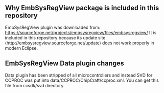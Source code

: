 Why EmbSysRegView package is included in this repository
--------------------------------------------------------
EmbSysRegView plugin was downloaded from:
https://sourceforge.net/projects/embsysregview/files/embsysregview/
It is included in this repository because its update site
(http://embsysregview.sourceforge.net/update) does not work properly
in modern Eclipse.

EmbSysRegView Data plugin changes
---------------------------------
Data plugin has been stripped of all microcontrollers and instead SVD for
CCPROC was put into data/CCPROC/ChipCraft/ccproc.xml. You can get this file
from ccsdk/svd directory.
